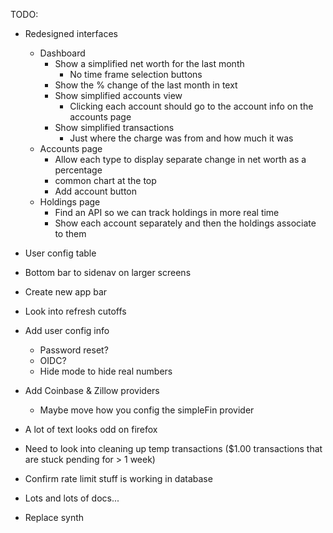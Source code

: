 TODO:

- Redesigned interfaces

  - Dashboard
    - Show a simplified net worth for the last month
      - No time frame selection buttons
    - Show the % change of the last month in text
    - Show simplified accounts view
      - Clicking each account should go to the account info on the accounts page
    - Show simplified transactions
      - Just where the charge was from and how much it was
  - Accounts page
    - Allow each type to display separate change in net worth as a percentage
    - common chart at the top
    - Add account button
  - Holdings page
    - Find an API so we can track holdings in more real time
    - Show each account separately and then the holdings associate to them

- User config table
- Bottom bar to sidenav on larger screens
- Create new app bar
- Look into refresh cutoffs
- Add user config info
  - Password reset?
  - OIDC?
  - Hide mode to hide real numbers
- Add Coinbase & Zillow providers
  - Maybe move how you config the simpleFin provider
- A lot of text looks odd on firefox
- Need to look into cleaning up temp transactions ($1.00 transactions that are stuck pending for > 1 week)
- Confirm rate limit stuff is working in database
- Lots and lots of docs...
- Replace synth
